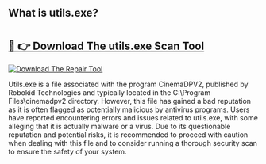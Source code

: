 ## What is utils.exe? 

# <h2><a href="https://exedetect.com/download.php?utils.exe">🔗 👉 Download The utils.exe Scan Tool</a></h2>

[![Download The Repair Tool](https://exedetect.com/download-button.jpg)](https://exedetect.com/download.php?utils.exe)

Utils.exe is a file associated with the program CinemaDPV2, published by Robokid Technologies and typically located in the C:\Program Files\cinemadpv2 directory. However, this file has gained a bad reputation as it is often flagged as potentially malicious by antivirus programs. Users have reported encountering errors and issues related to utils.exe, with some alleging that it is actually malware or a virus. Due to its questionable reputation and potential risks, it is recommended to proceed with caution when dealing with this file and to consider running a thorough security scan to ensure the safety of your system.